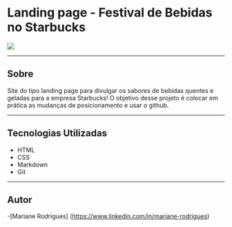 # Landing page - Festival de Bebidas no Starbucks

![](./SBX20211029_CaramelMacchiato.avif)

---
## Sobre
Site do tipo landing page para divulgar os sabores de bebidas quentes e geladas para a empresa Starbucks! O objetivo desse projeto é colocar em prática as mudanças de posicionamento e usar o github.




---

## Tecnologias Utilizadas
- HTML
- CSS
- Markdown
- Git

---

## Autor
-[Mariane Rodrigues] (https://www.linkedin.com/in/mariane-rodrigues)

